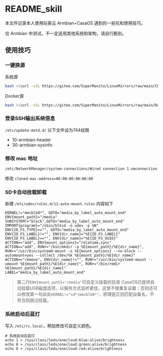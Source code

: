 # README_skill

本文件记录本人使用玩客云 Armbian+CasaOS 遇到的一些坑和使用技巧。

仅 Armbian 中测试，不一定适用其他系统和架构，请自行甄别。

## 使用技巧

### 一键换源
系统源
```sh
bash <(curl -sSL https://gitee.com/SuperManito/LinuxMirrors/raw/main/ChangeMirrors.sh)
```
Docker源
```sh
bash <(curl -sSL https://gitee.com/SuperManito/LinuxMirrors/raw/main/DockerInstallation.sh)
```

### 登录SSH输出系统信息

`/etc/update-motd.d/` 以下文件设为744权限

- 10-armbian-header
- 30-armbian-sysinfo

### 修改 mac 地址

`/etc/NetworkManager/system-connections/Wired connection 1.nmconnection`

修改 `cloned-mac-address=00:00:00:00:00:00`

### SD卡自动挂载卸载

新建 `/etc/udev/rules.d/11-auto-mount.rules` 内容如下

```
KERNEL!="mmcblk0*", GOTO="media_by_label_auto_mount_end"
ENV{mount_path}="/media"
SUBSYSTEM!="block",GOTO="media_by_label_auto_mount_end"
IMPORT{program}="/sbin/blkid -o udev -p %N"
ENV{ID_FS_TYPE}=="", GOTO="media_by_label_auto_mount_end"
ENV{ID_FS_LABEL}!="", ENV{dir_name}="%E{ID_FS_LABEL}"
ENV{ID_FS_LABEL}=="", ENV{dir_name}="%E{ID_FS_UUID}"
ACTION=="add", ENV{mount_options}="relatime,sync"
ACTION=="add", RUN+="/bin/mkdir -p %E{mount_path}/%E{dir_name}", RUN+="/usr/bin/systemd-mount -o %E{mount_options} --no-block --automount=yes --collect /dev/%k %E{mount_path}/%E{dir_name}"
ACTION=="remove", ENV{dir_name}!="", RUN+="/usr/bin/systemd-mount --umount %E{mount_path}/%E{dir_name}", RUN+="/bin/rmdir %E{mount_path}/%E{dir_name}"
LABEL="media_by_label_auto_mount_end"
```

> 第二行`ENV{mount_path}="/media"`可自定义挂载的目录
> CasaOS已提供自动挂载USB磁盘选项，以服务方式监听更佳，这里不做重复设置；否则还可以修改第一句此处`KERNEL!="sd*|mmcblk0*"`，原理是正则匹配设备名，不符合则跳过挂载。

### 系统启动后蓝灯

写入 `/etc/rc.local`，稍加修改可自定义颜色。
```
# 系统启动后蓝灯
echo 1 > /sys/class/leds/onecloud:blue:alive/brightness
echo 0 > /sys/class/leds/onecloud:green:alive/brightness
echo 0 > /sys/class/leds/onecloud:red:alive/brightness
```